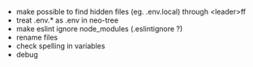 - make possible to find hidden files (eg. .env.local) through \<leader\>ff
- treat .env.* as .env in neo-tree
- make eslint ignore node_modules (.eslintignore ?)
- rename files
- check spelling in variables
- debug
